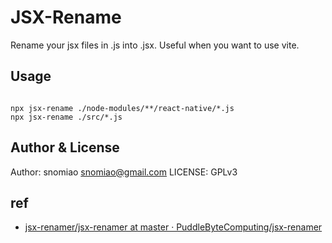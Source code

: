 # JSX-Rename

Rename your jsx files in .js into .jsx. Useful when you want to use vite.

## Usage

```shell

npx jsx-rename ./node-modules/**/react-native/*.js
npx jsx-rename ./src/*.js

```

## Author & License

Author: snomiao <snomiao@gmail.com>
LICENSE: GPLv3

## ref

- [jsx-renamer/jsx-renamer at master · PuddleByteComputing/jsx-renamer](https://github.com/PuddleByteComputing/jsx-renamer/blob/master/jsx-renamer)
